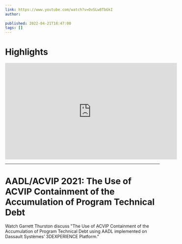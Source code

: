 ```yaml
---
link: https://www.youtube.com/watch?v=OvSLw8TbGkI
author: 
   
published: 2022-04-21T18:47:00
tags: []
---
```

# Highlights

<iframe width="560" height="315" src="https://www.youtube.com/embed/OvSLw8TbGkI" title="YouTube video player" frameborder="0" allow="accelerometer; autoplay; clipboard-write; encrypted-media; gyroscope; picture-in-picture" allowfullscreen></iframe>


---
# AADL/ACVIP 2021: The Use of ACVIP Containment of the Accumulation of Program Technical Debt
Watch Garrett Thurston discuss "The Use of ACVIP Containment of the Accumulation of Program Technical Debt using AADL implemented on Dassault Systèmes’ 3DEXPERIENCE Platform."